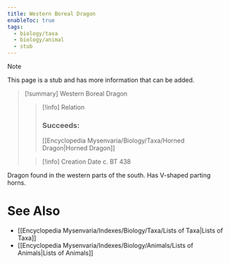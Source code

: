 ```yaml
---
title: Western Boreal Dragon
enableToc: true
tags:
  - biology/taxa
  - biology/animal
  - stub
---
```


> [!note]
> This page is a stub and has more information that can be added.

> [!summary] Western Boreal Dragon
> > [!info] Relation
> > ### Succeeds:
> > [[Encyclopedia Mysenvaria/Biology/Taxa/Horned Dragon|Horned Dragon]]
>
> > [!info] Creation Date
> > c. BT 438

Dragon found in the western parts of the south. Has V-shaped parting horns.

# See Also
- [[Encyclopedia Mysenvaria/Indexes/Biology/Taxa/Lists of Taxa|Lists of Taxa]]
- [[Encyclopedia Mysenvaria/Indexes/Biology/Animals/Lists of Animals|Lists of Animals]]
